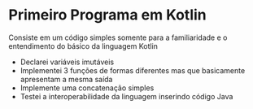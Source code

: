 # Primeiro Programa em Kotlin

Consiste em um código simples somente para a familiaridade e o entendimento do básico da linguagem Kotlin

- Declarei variáveis imutáveis
- Implementei 3 funções de formas diferentes mas que basicamente apresentam a mesma saída
- Implemente uma concatenação simples
- Testei a interoperabilidade da linguagem inserindo código Java